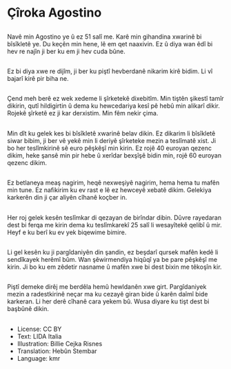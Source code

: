 # Çîroka Agostino

##
Navê min Agostino ye û ez 51 salî me. Karê min gihandina xwarinê bi bîsîkletê ye. Du keçên min hene, lê em qet naaxivin. Ez û diya wan êdî bi hev re najîn ji ber ku em ji hev cuda bûne.

##
Ez bi diya xwe re dijîm, ji ber ku piştî hevberdanê nikarim kirê bidim. Li vî bajarî kirê pir biha ne.

##
Çend meh berê ez wek xedeme li şîrketekê dixebitîm. Min tiştên şikestî tamîr dikirin, qutî hildigirtin û dema ku hewcedariya kesî pê hebû min alikarî dikir. Rojekê şîrketê ez ji kar derxistim. Min fêm nekir çima.

##
Min dît ku gelek kes bi bîsîkletê xwarinê belav dikin. Ez dikarim li bîsîkletê siwar bibim, ji ber vê yekê min li deriyê şîrketeke mezin a teslîmatê xist. Ji bo her teslîmkirinê sê euro pêşkêşî min kirin. Ez rojê 40 euroyan qezenc dikim, heke şansê min pir hebe û xerîdar bexşîşê bidin min, rojê 60 euroyan qezenc dikim.

##
Ez betlaneya meaş nagirim, heqê nexweşiyê nagirim, hema hema tu mafên min tune. Ez nafikirim ku ev rast e lê ez hewceyê xebatê dikim. Gelekiya karkerên din ji çar aliyên cîhanê koçber in.

##
Her roj gelek kesên teslîmkar di qezayan de birîndar dibin. Dûvre rayedaran dest bi ferqa me kirin dema ku teslîmkarekî 25 salî li wesayîtekê qelibî û mir. Heyf e ku berî ku ev yek biqewime bimire.

##
Li gel kesên ku ji pargîdaniyên din şandin, ez beşdarî qursek mafên kedê li sendîkayek herêmî bûm. Wan şêwirmendiya hiqûqî ya be pare pêşkêşî me kirin. Ji bo ku em zêdetir nasname û mafên xwe bi dest bixin me têkoşîn kir.

##
Piştî demeke dirêj me berdêla hemû hewldanên xwe girt. Pargîdaniyek mezin a radestkirinê neçar ma ku cezayê giran bide û karên daîmî bide karkeran. Li her derê cîhanê cara yekem bû. Wusa diyare ku tişt dest bi başbûnê dikin.

##
* License: CC BY
* Text: LIDA Italia
* Illustration: Billie Cejka Risnes
* Translation: Hebûn Stembar
* Language: kmr
